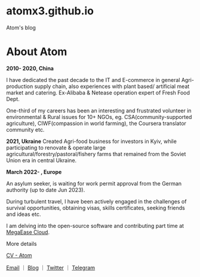 # atomx3.github.io
Atom's blog

# About Atom

**2010- 2020, China**

I have dedicated the past decade to the IT and E-commerce in general Agri-production supply chain, also experiences with plant based/ artificial meat market and catering. Ex-Alibaba & Netease operation expert of Fresh Food Dept.

One-third of my careers has been an interesting and frustrated volunteer in environmental & Rural issues for 10+ NGOs, eg. CSA(community-supported agriculture), CIWF(compassion in world farming), the Coursera translator community etc. 

**2021, Ukraine**
Created Agri-food business for investors in Kyiv, while participating to renovate & operate large agricultural/forestry/pastoral/fishery farms that remained from the Soviet Union era in central Ukraine.

**March 2022- , Europe**

An asylum seeker, is waiting for work permit approval from the German authority (up to date Jun 2023). 

During turbulent travel,  I have been actively engaged in the challenges of survival opportunities, obtaining visas, skills certificates, seeking friends and ideas etc. 

I am delving into the open-source software and contributing part time at [MegaEase Cloud](https://megaease.com/).

More details

[CV - Atom](https://www.notion.so/CV-Atom-1e3f40f729dc470fa5a23994f183105f?pvs=21)

[Email](mailto:hi@atomx.cc) ｜ [Blog](https://atomx.cc/) ｜ [Twitter](https://twitter.com/Atomxx3)  ｜ [Telegram](https://t.me/atomxxx)
